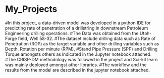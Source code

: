 # My_Projects
#In this project, a data-driven model was developed in a python IDE for predicting rate of penetration of a drillstring in downstream Petroleum Engineering drilling operations.
#The Data was obtained from the Utah- Forge field, Well 58-32.
#The dataset include drilling data such as Rate of Penetration (ROP) as the target variable and other drilling variables such as Depth, Rotation per minute (RPM), 
#Stand Pipe Pressure (SPP) and Drilling Torque amongsts others as indicated in the Jupyter notebook attached. 
#The CRISP-DM methodology was followed in the project and Sci-kit learn was mainly deployed amongst other libraries. 
#The workflow and the results from the model are described in the jupyter notebook attached. 
